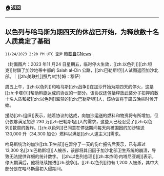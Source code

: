 ###  [:house:返回](README.md)
---


## 以色列与哈马斯为期四天的休战已开始，为释放数十名人质奠定了基础
`11/24/2023 2:20 PM UTC 宝尹` [轉載自GNews](https://gnews.org/articles/2033438)

（封面图片：2023 年11 月24 日星期五，临时停火生效，[[zh:以色列]][[zh:坦克]]封鎖了加沙地帯中部的 Salah al-Din 公路，[[zh:巴勒斯坦]]人试图返回加沙北部。｜[[zh:美联社]]照片/哈特姆：穆萨）

周五上午，[[zh:以色列]]和哈马斯[[zh:战争]]在加沙开始为期四天的停火，这是[[zh:卡塔尔]]帮助斡旋达成的协议的一部分。该协议还包括释放武装分子扣押的数十名人质和被[[zh:以色列]]监禁的[[zh:巴勒斯坦]]人，该协议将于周五晚些时候开始。

援助[[zh:组织]]表示，随着协议的达成，向加沙运送的燃料和物资将有所增加，但仍仅够满足加沙 230 万[[zh:巴勒斯坦]]人的需求，这些人已经忍受了[[zh:以色列]]数周的轰炸。[[zh:以色列]]已同意在停战期间每天向被围困的加沙输送 130,000 升（34,300 加仑）燃料以满足[[zh:人道主义]]需求。

哈马斯统治的加沙[[zh:卫生部]]在暂停了一天的伤亡报告后表示，已有超过 13,300 名[[zh:巴勒斯坦]]人被杀，该部将其归因于加沙北部卫生系统的崩溃，导致无法提供详细的统计数字。
[[zh:以色列总理]][[zh:本杰明·内塔尼亚胡]]表示，停火期满后，他将继续推进[[zh:战争]]。[[zh:以色列]]约有 1,200 人被杀，其中大部分是在哈马斯最初入侵期间。


